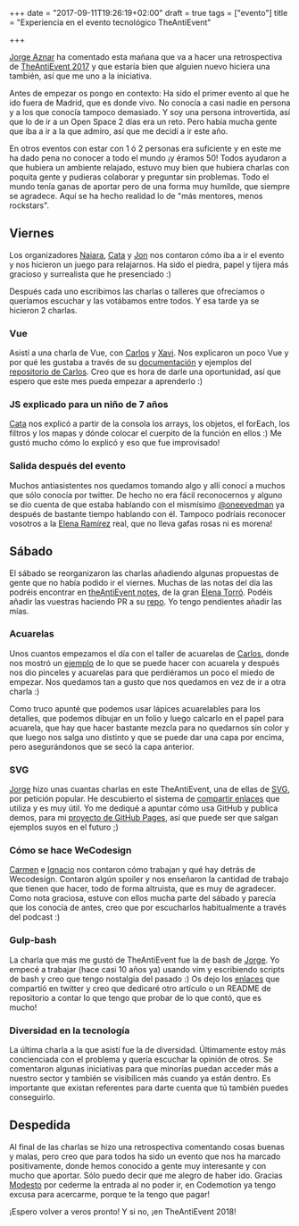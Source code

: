 +++
date = "2017-09-11T19:26:19+02:00"
draft = true
tags = ["evento"]
title = "Experiencia en el evento tecnológico TheAntiEvent"

+++

[Jorge Aznar](https://twitter.com/jorgeATGU) ha comentado esta mañana que va a hacer una retrospectiva de [TheAntiEvent 2017](http://theantievent.org/) y que estaría bien que alguien nuevo hiciera una también, así que me uno a la iniciativa.

Antes de empezar os pongo en contexto: Ha sido el primer evento al que he ido fuera de Madrid, que es donde vivo. No conocía a casi nadie en persona y a los que conocía tampoco demasiado. Y soy una persona introvertida, así que lo de ir a un Open Space 2 días era un reto. Pero había mucha gente que iba a ir a la que admiro, así que me decidí a ir este año.

En otros eventos con estar con 1 ó 2 personas era suficiente y en este me ha dado pena no conocer a todo el mundo ¡y éramos 50! Todos ayudaron a que hubiera un ambiente relajado, estuvo muy bien que hubiera charlas con poquita gente y pudieras colaborar y preguntar sin problemas. Todo el mundo tenía ganas de aportar pero de una forma muy humilde, que siempre se agradece. Aquí se ha hecho realidad lo de "más mentores, menos rockstars".

##  Viernes

Los organizadores [Naiara](https://twitter.com/nabaroa), [Cata](https://twitter.com/cataflu) y [Jon](https://twitter.com/jontorrado) nos contaron cómo iba a ir el evento y nos hicieron un juego para relajarnos. Ha sido el piedra, papel y tijera más gracioso y surrealista que he presenciado :)

Después cada uno escribimos las charlas o talleres que ofrecíamos o queríamos escuchar y las votábamos entre todos. Y esa tarde ya se hicieron 2 charlas. 

### Vue 

Asistí a una charla de Vue, con [Carlos](https://twitter.com/sirikon) y [Xavi](https://twitter.com/Xaviju). Nos explicaron un poco Vue y por qué les gustaba a través de su [documentación](https://vuejs.org/v2/guide/) y ejemplos del [repositorio de Carlos](https://sirikon.github.io/vue-examples/). Creo que es hora de darle una oportunidad, así que espero que este mes pueda empezar a aprenderlo :)

### JS explicado para un niño de 7 años

[Cata](https://twitter.com/cataflu) nos explicó a partir de la consola los arrays, los objetos, el forEach, los filtros y los mapas y dónde colocar el cuerpito de la función en ellos :) Me gustó mucho cómo lo explicó y eso que fue improvisado!

### Salida después del evento

Muchos antiasistentes nos quedamos tomando algo y allí conocí a muchos que sólo conocía por twitter. De hecho no era fácil reconocernos y alguno se dio cuenta de que estaba hablando con el mismísimo [@oneeyedman](https://twitter.com/oneeyedman) ya después de bastante tiempo hablando con él. Tampoco podríais reconocer vosotros a la [Elena Ramírez](https://twitter.com/lenatwitteada) real, que no lleva gafas rosas ni es morena!

## Sábado

El sábado se reorganizaron las charlas añadiendo algunas propuestas de gente que no había podido ir el viernes. Muchas de las notas del día las podréis encontrar en [theAntiEvent notes](https://elenatorro.github.io/theantievent-notes/), de la gran [Elena Torró](https://twitter.com/eletorro). Podéis añadir las vuestras haciendo PR a su [repo](https://github.com/elenatorro/theantievent-notes). Yo tengo pendientes añadir las mías.

### Acuarelas

Unos cuantos empezamos el día con el taller de acuarelas de [Carlos](https://twitter.com/oneeyedman), donde nos mostró un [ejemplo](https://twitter.com/TheAntiEvent/status/906472953415598080) de lo que se puede hacer con acuarela y después nos dio pinceles y acuarelas para que perdiéramos un poco el miedo de empezar. Nos quedamos tan a gusto que nos quedamos en vez de ir a otra charla :)

Como truco apunté que podemos usar lápices acuarelables para los detalles, que podemos dibujar en un folio y luego calcarlo en el papel para acuarela, que hay que hacer bastante mezcla para no quedarnos sin color y que luego nos salga uno distinto y que se puede dar una capa por encima, pero asegurándonos que se secó la capa anterior. 

### SVG

[Jorge](https://twitter.com/jorgeATGU) hizo unas cuantas charlas en este TheAntiEvent, una de ellas de [SVG](http://jorgeatgu.github.io/slides-svg/#/), por petición popular. He descubierto el sistema de [compartir enlaces](https://twitter.com/jorgeATGU/status/906488104349028352) que utiliza y es muy útil. Yo me dediqué a apuntar cómo usa GitHub y publica demos, para mi [proyecto de GitHub Pages](https://github.com/cristinafsanz/github-pages), así que puede ser que salgan ejemplos suyos en el futuro ;)

### Cómo se hace WeCodesign

[Carmen](https://twitter.com/carmenansio) e [Ignacio](https://twitter.com/IgnaciodeNuevo) nos contaron cómo trabajan y qué hay detrás de Wecodesign. Contaron algún spoiler y nos enseñaron la cantidad de trabajo que tienen que hacer, todo de forma altruista, que es muy de agradecer. Como nota graciosa, estuve con ellos mucha parte del sábado y parecía que los conocía de antes, creo que por escucharlos habitualmente a través del podcast :)

### Gulp-bash

La charla que más me gustó de TheAntiEvent fue la de bash de [Jorge](https://twitter.com/jorgeATGU). Yo empecé a trabajar (hace casi 10 años ya) usando vim y escribiendo scripts de bash y creo que tengo nostalgia del pasado :) Os dejo los [enlaces](https://twitter.com/jorgeATGU/status/906542557362081792) que compartió en twitter y creo que dedicaré otro artículo o un README de repositorio a contar lo que tengo que probar de lo que contó, que es mucho!

### Diversidad en la tecnología

La última charla a la que asistí fue la de diversidad. Últimamente estoy más concienciada con el problema y quería escuchar la opinión de otros. Se comentaron algunas iniciativas para que minorías puedan acceder más a nuestro sector y también se visibilicen más cuando ya están dentro. Es importante que existan referentes para darte cuenta que tú también puedes conseguirlo.

## Despedida 

Al final de las charlas se hizo una retrospectiva comentando cosas buenas y malas, pero creo que para todos ha sido un evento que nos ha marcado positivamente, donde hemos conocido a gente muy interesante y con mucho que aportar. Sólo puedo decir que me alegro de haber ido. Gracias [Modesto](https://twitter.com/msanjuan) por cederme la entrada al no poder ir, en Codemotion ya tengo excusa para acercarme, porque te la tengo que pagar!

¡Espero volver a veros pronto! Y si no, ¡en TheAntiEvent 2018!  
